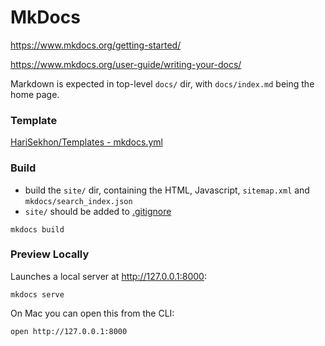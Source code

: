 # MkDocs

https://www.mkdocs.org/getting-started/

https://www.mkdocs.org/user-guide/writing-your-docs/

Markdown is expected in top-level `docs/` dir, with `docs/index.md` being the home page.

### Template

[HariSekhon/Templates - mkdocs.yml](https://github.com/HariSekhon/Templates/blob/master/mkdocs.yml)

### Build

- build the `site/` dir, containing the HTML, Javascript, `sitemap.xml` and `mkdocs/search_index.json`
- `site/` should be added to [.gitignore](https://github.com/HariSekhon/DevOps-Bash-tools/blob/master/.gitignore)

```shell
mkdocs build
```

### Preview Locally

Launches a local server at http://127.0.0.1:8000:

```shell
mkdocs serve
```

On Mac you can open this from the CLI:

```shell
open http://127.0.0.1:8000
```
